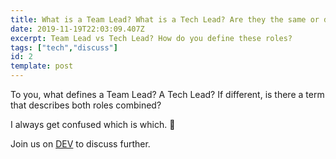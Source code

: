 ```yaml
---
title: What is a Team Lead? What is a Tech Lead? Are they the same or different?
date: 2019-11-19T22:03:09.407Z
excerpt: Team Lead vs Tech Lead? How do you define these roles?
tags: ["tech","discuss"]
id: 2
template: post
---
```

To you, what defines a Team Lead? A Tech Lead? If different, is there a term that describes both roles combined?

I always get confused which is which. 🤔

Join us on [DEV](https://dev.to/cristinaruth/discuss-what-is-a-team-lead-what-is-a-tech-lead-are-they-the-same-or-different-139i) to discuss further.
